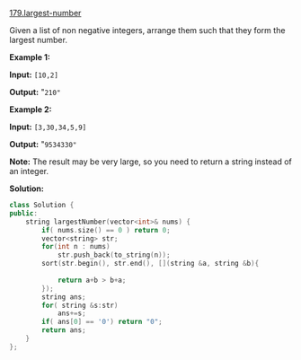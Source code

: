 [179.largest-number](https://leetcode.com/problems/largest-number/)  

Given a list of non negative integers, arrange them such that they form the largest number.

**Example 1:**

  
**Input:** `[10,2]`
  
**Output:** "`210"`

**Example 2:**

  
**Input:** `[3,30,34,5,9]`
  
**Output:** "`9534330"`
  

**Note:** The result may be very large, so you need to return a string instead of an integer.  



**Solution:**  

```cpp
class Solution {
public:
    string largestNumber(vector<int>& nums) {
        if( nums.size() == 0 ) return 0;
        vector<string> str;
        for(int n : nums)
            str.push_back(to_string(n));
        sort(str.begin(), str.end(), [](string &a, string &b){
            
            return a+b > b+a;
        });
        string ans;
        for( string &s:str)
            ans+=s;
        if( ans[0] == '0') return "0";
        return ans;
    }
};
```
      